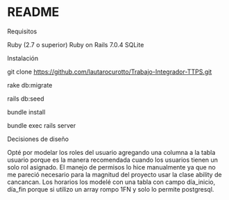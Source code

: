 # README

Requisitos

Ruby (2.7 o superior)
Ruby on Rails 7.0.4
SQLite

Instalación

git clone https://github.com/lautarocurotto/Trabajo-Integrador-TTPS.git

rake db:migrate

rails db:seed

bundle install

bundle exec rails server


Decisiones de diseño

Opté por modelar los roles del usuario agregando una columna a la tabla usuario porque es la manera recomendada cuando los usuarios tienen un solo rol asignado. El manejo de permisos lo hice manualmente ya que no me pareció necesario para la magnitud del proyecto usar la clase ability de cancancan. Los horarios los modelé con una tabla con campo día_inicio, día_fin porque si utilizo un array rompo 1FN y solo lo permite postgresql.